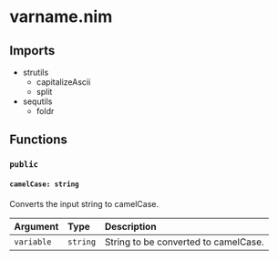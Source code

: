 # varname.nim

## Imports

-   strutils
    -   capitalizeAscii
    -   split
-   sequtils
    -   foldr

## Functions

### `public`

#### `camelCase: string`

Converts the input string to camelCase.

| Argument   | Type     | Description                          |
| :--------- | :------- | :----------------------------------- |
| `variable` | `string` | String to be converted to camelCase. |
